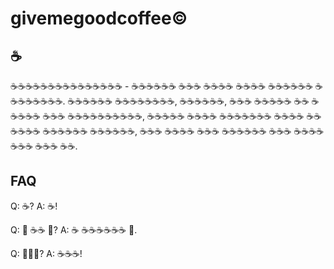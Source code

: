 # givemegoodcoffee©

## ☕

☕☕☕☕☕☕☕☕☕☕☕☕☕☕☕ - ☕☕☕☕☕☕ ☕☕☕ ☕☕☕☕ ☕☕☕☕ ☕☕☕☕☕☕ ☕☕☕☕☕☕☕☕. ☕☕☕☕☕☕ ☕☕☕☕☕☕☕☕, ☕☕☕☕☕☕, ☕☕☕ ☕☕☕☕☕ ☕☕ ☕☕☕☕☕ ☕☕☕ ☕☕☕☕☕☕☕☕☕☕, ☕☕☕☕☕ ☕☕☕☕ ☕☕☕☕☕☕☕ ☕☕☕☕ ☕☕☕☕☕☕ ☕☕☕☕☕☕ ☕☕☕☕☕☕, ☕☕☕ ☕☕☕☕ ☕☕☕ ☕☕☕☕☕☕ ☕☕☕ ☕☕☕☕☕☕☕ ☕☕☕ ☕☕.

## FAQ

Q: ☕?
A: ☕!

Q: 🥐 ☕☕ 🍩?
A: ☕ ☕☕☕☕☕☕ 🥐.

Q: 🥐🥐🥐?
A: ☕☕☕!

